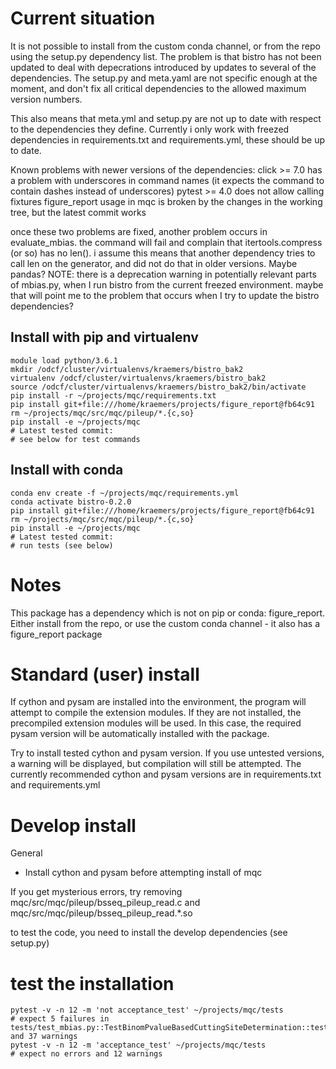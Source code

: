 # Current situation

It is not possible to install from the custom conda channel, or from the repo using the setup.py dependency list. The problem is that bistro has not been updated to deal with depecrations introduced by updates to several of the dependencies. The setup.py and meta.yaml are not specific enough at the moment, and don't fix all critical dependencies to the allowed maximum version numbers. 

This also means that meta.yml and setup.py are not up to date with respect to the dependencies they define. Currently i only work with freezed dependencies in requirements.txt and requirements.yml, these should be up to date.

Known problems with newer versions of the dependencies:
click >= 7.0 has a problem with underscores in command names (it expects the command to contain dashes instead of underscores)
pytest >= 4.0 does not allow calling fixtures
figure_report usage in mqc is broken by the changes in the working tree, but the latest commit works

once these two problems are fixed, another problem occurs in evaluate_mbias. the command will fail and complain that itertools.compress (or so) has no len(). i assume this means that another dependency tries to call len on the generator, and did not do that in older versions. Maybe pandas?
NOTE: there is a deprecation warning in potentially relevant parts of mbias.py, when I run bistro from the current freezed environment. maybe that will point me to the problem that occurs when I try to update the bistro dependencies? 

## Install with pip and virtualenv

```
module load python/3.6.1
mkdir /odcf/cluster/virtualenvs/kraemers/bistro_bak2
virtualenv /odcf/cluster/virtualenvs/kraemers/bistro_bak2
source /odcf/cluster/virtualenvs/kraemers/bistro_bak2/bin/activate
pip install -r ~/projects/mqc/requirements.txt
pip install git+file:///home/kraemers/projects/figure_report@fb64c91
rm ~/projects/mqc/src/mqc/pileup/*.{c,so}
pip install -e ~/projects/mqc
# Latest tested commit:
# see below for test commands
```

## Install with conda

```
conda env create -f ~/projects/mqc/requirements.yml
conda activate bistro-0.2.0
pip install git+file:///home/kraemers/projects/figure_report@fb64c91
rm ~/projects/mqc/src/mqc/pileup/*.{c,so}
pip install -e ~/projects/mqc
# Latest tested commit:
# run tests (see below)
```

# Notes

This package has a dependency which is not on pip or conda: figure_report. Either install from the repo, or use the custom conda channel - it also has a figure_report package

# Standard (user) install

If cython and pysam are installed into the environment, the program
will attempt to compile the extension modules. If they are not installed,
the precompiled extension modules will be used. In this case, the required
pysam version will be automatically installed with the package.

Try to install tested cython and pysam version.
If you use untested versions, a warning will be displayed,
but compilation will still be attempted. The currently recommended cython and pysam
versions are in requirements.txt and requirements.yml

# Develop install

General
- Install cython and pysam before attempting install of mqc

If you get mysterious errors, try removing
mqc/src/mqc/pileup/bsseq_pileup_read.c
and
mqc/src/mqc/pileup/bsseq_pileup_read.*.so

to test the code, you need to install the develop dependencies (see setup.py)


# test the installation

```
pytest -v -n 12 -m 'not acceptance_test' ~/projects/mqc/tests
# expect 5 failures in tests/test_mbias.py::TestBinomPvalueBasedCuttingSiteDetermination::test_finds_gap_repair_nucleotides_in_flen_smaller_than_read_length, and 37 warnings
pytest -v -n 12 -m 'acceptance_test' ~/projects/mqc/tests
# expect no errors and 12 warnings
```
